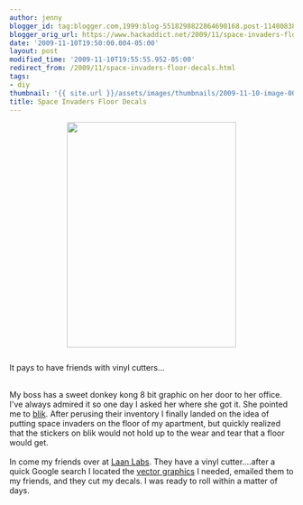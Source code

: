 ```yaml
---
author: jenny
blogger_id: tag:blogger.com,1999:blog-5518298822864690168.post-1148083821466987992
blogger_orig_url: https://www.hackaddict.net/2009/11/space-invaders-floor-decals.html
date: '2009-11-10T19:50:00.004-05:00'
layout: post
modified_time: '2009-11-10T19:55:55.952-05:00'
redirect_from: /2009/11/space-invaders-floor-decals.html
tags:
- diy
thumbnail: '{{ site.url }}/assets/images/thumbnails/2009-11-10-image-0000.jpg'
title: Space Invaders Floor Decals
---
```


<img alt="" border="0" id="BLOGGER_PHOTO_ID_5402642917145528818" src="{{ site.url }}/assets/images/2009-11-10-image-0000.jpg" style="display:block; margin:0px auto 10px; text-align:center; width: 300px; height: 400px;"/><br/>It pays to have friends with vinyl cutters...<div><br/></div><div>My boss has a sweet donkey kong 8 bit graphic on her door to her office.  I've always admired it so one day I asked her where she got it.  She pointed me to <a href="http://www.whatisblik.com/">blik</a>.  After perusing their inventory I finally landed on the idea of putting space invaders on the floor of my apartment, but quickly realized that the stickers on blik would not hold up to the wear and tear that a floor would get.</div><div><br/></div><div>In come my friends over at <a href="http://labs.laan.com/">Laan Labs</a>.  They have a vinyl cutter....after a quick Google search I located the <a href="http://www.classicgaming.cc/classicS/spaceinvaders/graphics.php">vector graphics</a> I needed, emailed them to my friends, and they cut my decals.  I was ready to roll within a matter of days.  </div><div><br/></div><div> </div>